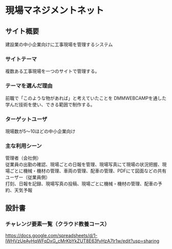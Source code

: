 
# 現場マネジメントネット

## サイト概要
建設業の中小企業向けに工事現場を管理するシステム

### サイトテーマ
複数ある工事現場を一つのサイトで管理する。

### テーマを選んだ理由
前職で「このような物があれば」と考えていたことを
DMMWEBCAMPを通した学んだ技術を使い、できる範囲で制作する。

### ターゲットユーザ
現場数が5〜10ほどの中小企業向け

### 主な利用シーン

管理者（会社側）  
従業員の出勤の確認、現場ごとの日報を管理、現場写真にて現場の状況把握、現場ごとに機械・機材の管理、車両の管理、配車の管理、PDFにて図面などの共有 
ユーザー（従業員側）  
打刻、日報を記録、現場写真の投稿、現場ごとに機械・機材の管理、配車の予約、天気予報



## 設計書


### チャレンジ要素一覧（クラウド教養コース）

https://docs.google.com/spreadsheets/d/1-IWHVzUeAyHqWFqDxG_cMrKbYkZUT8E63fyHzA7lr1w/edit?usp=sharing


